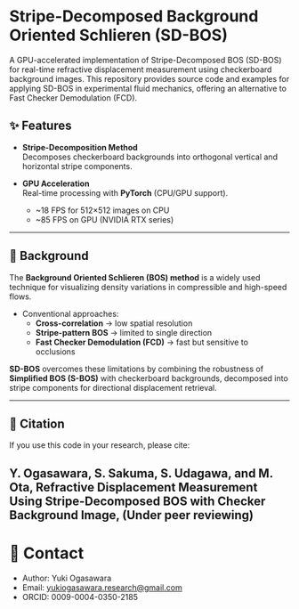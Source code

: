 # Stripe-Decomposed Background Oriented Schlieren (SD-BOS)
A GPU-accelerated implementation of Stripe-Decomposed BOS (SD-BOS) for real-time refractive displacement measurement using checkerboard background images.
This repository provides source code and examples for applying SD-BOS in experimental fluid mechanics, offering an alternative to Fast Checker Demodulation (FCD).
## ✨ Features

- **Stripe-Decomposition Method**  
  Decomposes checkerboard backgrounds into orthogonal vertical and horizontal stripe components.

- **GPU Acceleration**  
  Real-time processing with **PyTorch** (CPU/GPU support).  
  - ~18 FPS for 512×512 images on CPU  
  - ~85 FPS on GPU (NVIDIA RTX series)  

---

## 📖 Background

The **Background Oriented Schlieren (BOS) method** is a widely used technique for visualizing density variations in compressible and high-speed flows.  

- Conventional approaches:  
  - **Cross-correlation** → low spatial resolution  
  - **Stripe-pattern BOS** → limited to single direction  
  - **Fast Checker Demodulation (FCD)** → fast but sensitive to occlusions  

**SD-BOS** overcomes these limitations by combining the robustness of **Simplified BOS (S-BOS)** with checkerboard backgrounds, decomposed into stripe components for directional displacement retrieval.

---
## 📜 Citation

If you use this code in your research, please cite:

Y. Ogasawara, S. Sakuma, S. Udagawa, and M. Ota,
Refractive Displacement Measurement Using Stripe-Decomposed BOS with Checker Background Image,
(Under peer reviewing)
---
# 📧 Contact
-	Author: Yuki Ogasawara
-	Email: yukiogasawara.research@gmail.com
-	ORCID: 0009-0004-0350-2185
